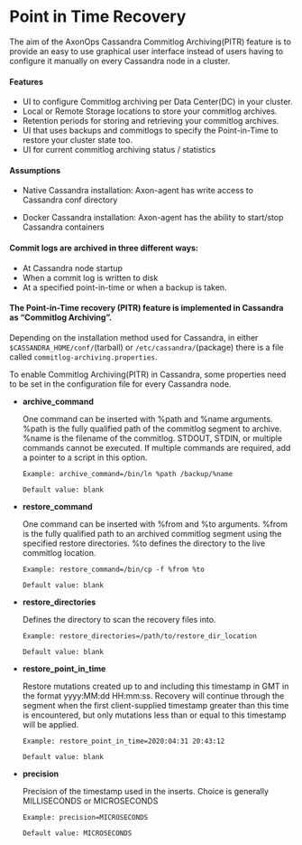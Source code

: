 # Point in Time Recovery

The aim of the AxonOps Cassandra Commitlog Archiving(PITR) feature is to provide an easy to use graphical user interface instead of users having to configure it manually on every Cassandra node in a cluster. 

#### Features
- UI to configure Commitlog archiving per Data Center(DC) in your cluster.
- Local or Remote Storage locations to store your commitlog archives.
- Retention periods for storing and retrieving your commitlog archives.
- UI that uses backups and commitlogs to specify the Point-in-Time to restore your cluster state too. 
- UI for current commitlog archiving status / statistics


#### Assumptions

- Native Cassandra installation:
    Axon-agent has write access to Cassandra conf directory

- Docker Cassandra installation:
    Axon-agent has the ability to start/stop Cassandra containers


#### Commit logs are archived in three different ways: 

- At Cassandra node startup 
- When a commit log is written to disk 
- At a specified point-in-time or when a backup is taken. 


#### The Point-in-Time recovery (PITR) feature is implemented in Cassandra as “Commitlog Archiving”.

Depending on the installation method used for Cassandra, in either ```$CASSANDRA_HOME/conf/```(tarball) or ```/etc/cassandra/```(package) there is a file called ```commitlog-archiving.properties```. 

To enable Commitlog Archiving(PITR) in Cassandra, some properties need to be set in the configuration file for every Cassandra node.

- **archive_command**

    One command can be inserted with %path and %name arguments. %path is the fully qualified path of the commitlog segment to archive. %name is the filename of the commitlog. STDOUT, STDIN, or multiple commands cannot be executed. If multiple commands are required, add a pointer to a script in this option.

    ```Example: archive_command=/bin/ln %path /backup/%name```

    ```Default value: blank```

- **restore_command**
    
    One command can be inserted with %from and %to arguments. %from is the fully qualified path to an archived commitlog segment using the specified restore directories. %to defines the directory to the live commitlog location.

    ```Example: restore_command=/bin/cp -f %from %to```

    ```Default value: blank```

- **restore_directories**
    
    Defines the directory to scan the recovery files into.

    ```Example: restore_directories=/path/to/restore_dir_location```

    ```Default value: blank```

- **restore_point_in_time**
    
    Restore mutations created up to and including this timestamp in GMT in the format yyyy:MM:dd HH:mm:ss. Recovery will continue through the segment when the first client-supplied timestamp greater than this time is encountered, but only mutations less than or equal to this timestamp will be applied.

    ```Example: restore_point_in_time=2020:04:31 20:43:12```

    ```Default value: blank```

- **precision**

    Precision of the timestamp used in the inserts. Choice is generally MILLISECONDS or MICROSECONDS

    ```Example: precision=MICROSECONDS```

    ```Default value: MICROSECONDS```
